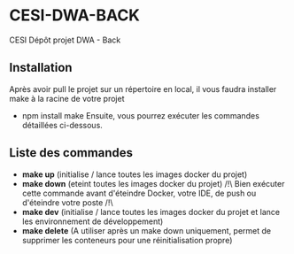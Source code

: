 # CESI-DWA-BACK
CESI Dépôt projet DWA - Back

## Installation
Après avoir pull le projet sur un répertoire en local, il vous faudra installer make à la racine de votre projet
- npm install make
Ensuite, vous pourrez exécuter les commandes détaillées ci-dessous.

## Liste des commandes
- **make up** (initialise / lance toutes les images docker du projet)
- **make down** (eteint toutes les images docker du projet)
 /!\ Bien exécuter cette commande avant d'éteindre Docker, votre IDE, de push ou d'éteindre votre poste /!\
- **make dev** (initialise / lance toutes les images docker du projet et lance les environnement de développement)
- **make delete** (A utiliser après un make down uniquement, permet de supprimer les conteneurs pour une réinitialisation propre)
